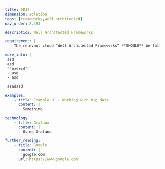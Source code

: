 ```yaml
---
title: SD12
dimension: solution
tags: [frameworks,well architected]
nav_order: 2.393

description: Well Architected Frameworks

requirement: |
    The relevant cloud “Well Architected Frameworks” **SHOULD** be followed, and the solutions assessed against 

more_info: |
 asd
 asd
 **asdasd**
 - asd 
 - asd

 asadasd

examples: 
    - title: Example 01 - Working with big data
      content: |
        Something

technology:
    - title: Grafana
      content: |
        Using Grafana

further_reading:
    - title: Google
      content: |
        google.com
      url: https://www.google.com
---
```


